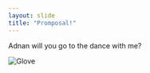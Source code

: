 ```yaml
---
layout: slide
title: "Promposal!"
---
```


Adnan will you go to the dance with me?

![Glove](github-slideshow/_posts/glove.jpg)
